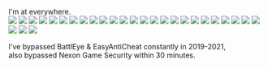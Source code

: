 I'm at everywhere.  
![](https://img.shields.io/badge/%F0%9F%91%8B-C%23-green?style=for-the-badge&logo=appveyor)
![](https://img.shields.io/badge/%F0%9F%A4%9A-C%2B%2B-blue?style=for-the-badge&logo=appveyor)
![](https://img.shields.io/badge/%F0%9F%96%90%EF%B8%8F-Java-%23EB8B22?style=for-the-badge&logo=appveyor)
![](https://img.shields.io/badge/%F0%9F%96%96-Python-%233474A9?style=for-the-badge&logo=appveyor)
![](https://img.shields.io/badge/%F0%9F%91%8C-Lua-%23050081?style=for-the-badge&logo=appveyor)
![](https://img.shields.io/badge/%F0%9F%A4%8C-JavaScript-%23F0DB4F?style=for-the-badge&logo=appveyor)
![](https://img.shields.io/badge/%F0%9F%A4%8F-PHP-%23787BB3?style=for-the-badge&logo=appveyor)
![](https://img.shields.io/badge/%E2%9C%8D%EF%B8%8F-CSS-%23264DE4?style=for-the-badge&logo=appveyor)
![](https://img.shields.io/badge/%F0%9F%A4%9D-HTML5-%23E54D26?style=for-the-badge&logo=appveyor)
![](https://img.shields.io/badge/%F0%9F%A4%B2-SASS-%23C76091?style=for-the-badge&logo=appveyor)
![](https://img.shields.io/badge/%E2%9C%8C%EF%B8%8F-TypeScript-%232D79C7?style=for-the-badge&logo=appveyor)
![](https://img.shields.io/badge/%F0%9F%A4%9E-VB-%23004F8C?style=for-the-badge&logo=appveyor)
![](https://img.shields.io/badge/%F0%9F%A4%9F-.NET-%235C2992?style=for-the-badge&logo=appveyor)
![](https://img.shields.io/badge/%F0%9F%91%86-WinAPIs-%230079D3?style=for-the-badge&logo=appveyor)
![](https://img.shields.io/badge/%F0%9F%91%87-WinKernels-%23C51130?style=for-the-badge&logo=appveyor)
![](https://img.shields.io/badge/%09%F0%9F%A4%98-Laravel-%23FC4F3D?style=for-the-badge&logo=appveyor)
![](https://img.shields.io/badge/%F0%9F%91%89-Vue-%233FA27C?style=for-the-badge&logo=appveyor)
![](https://img.shields.io/badge/%F0%9F%A4%99-Nuxt-%2340B983?style=for-the-badge&logo=appveyor)
![](https://img.shields.io/badge/%F0%9F%91%88-Nest-%23E0244D?style=for-the-badge&logo=appveyor)
![](https://img.shields.io/badge/%F0%9F%A4%9C-LAMP-%23FF9304?style=for-the-badge&logo=appveyor)
![](https://img.shields.io/badge/%09%E2%9C%8A-MySQL-%23036089?style=for-the-badge&logo=appveyor)
![](https://img.shields.io/badge/%F0%9F%91%8A-MariaDB-%23C17659?style=for-the-badge&logo=appveyor)
![](https://img.shields.io/badge/%F0%9F%A4%9B-PostgreSQL-%23316192?style=for-the-badge&logo=appveyor)
![](https://img.shields.io/badge/%F0%9F%91%8D-Malware%20Analysis-%23FF582E?style=for-the-badge&logo=appveyor)
![](https://img.shields.io/badge/%F0%9F%91%90-Reverse%20Engineering-%23E51C19?style=for-the-badge&logo=appveyor)
![](https://img.shields.io/badge/%F0%9F%91%8F-Game%20Hacking-%2306590D?style=for-the-badge&logo=appveyor)
![](https://img.shields.io/badge/%F0%9F%99%8C-AntiCheats-FEEE00?style=for-the-badge&logo=appveyor)
![](https://img.shields.io/badge/%E2%98%9D%EF%B8%8F-CyberSecurity-%2358366F?style=for-the-badge&logo=appveyor)

I've bypassed BattlEye & EasyAntiCheat constantly in 2019-2021,  
also bypassed Nexon Game Security within 30 minutes.
